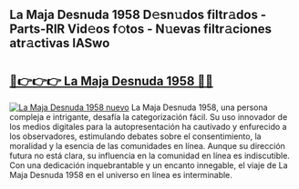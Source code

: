## La Maja Desnuda 1958 D𝚎sn𝚞dos filtr𝚊dos - Parts-RlR Vid𝚎os f𝚘tos - N𝚞evas filtr𝚊ciones atr𝚊ctivas lASwo

# <h2><a href="http://mb0cq8.tromn.icu/?c=La+Maja+Desnuda+1958">🔗👉👉👉 La Maja Desnuda 1958 🔗🔗</a></h2>

[![La Maja Desnuda 1958 nuevo](https://i.imgur.com/pEAQMta.gif)](http://mb0cq8.tromn.icu/?c=La+Maja+Desnuda+1958)
La Maja Desnuda 1958, una persona compleja e intrigante, desafía la categorización fácil. Su uso innovador de los medios digitales para la autopresentación ha cautivado y enfurecido a los observadores, estimulando debates sobre el consentimiento, la moralidad y la esencia de las comunidades en línea. Aunque su dirección futura no está clara, su influencia en la comunidad en línea es indiscutible. Con una dedicación inquebrantable y un encanto innegable, el viaje de La Maja Desnuda 1958 en el universo en línea es interminable.
